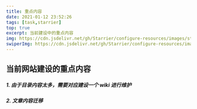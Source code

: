 ```yaml
---
title: 重点内容
date: 2021-01-12 23:52:26
tags: [task,starrier]
top: true
excerpt: 当前建设中的重点内容
img: https://cdn.jsdelivr.net/gh/Starrier/configure-resources/images/starrier/apple-2831949.png
swiperImg: https://cdn.jsdelivr.net/gh/Starrier/configure-resources/images/starrier/apple-2831949.png
---
```


## 当前网站建设的重点内容

##### 1. 由于目录内容太多，需要对应建设一个 wiki 进行维护

##### 2. 文章内容迁移


